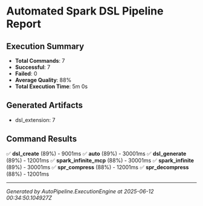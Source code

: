 # Automated Spark DSL Pipeline Report

## Execution Summary
- **Total Commands**: 7
- **Successful**: 7
- **Failed**: 0
- **Average Quality**: 88%
- **Total Execution Time**: 5m 0s

## Generated Artifacts
- dsl_extension: 7

## Command Results
✅ **dsl_create** (89%) - 9001ms
✅ **auto** (89%) - 30001ms
✅ **dsl_generate** (89%) - 12001ms
✅ **spark_infinite_mcp** (88%) - 30001ms
✅ **spark_infinite** (89%) - 30001ms
✅ **spr_compress** (88%) - 12001ms
✅ **spr_decompress** (88%) - 12001ms

---
*Generated by AutoPipeline.ExecutionEngine at 2025-06-12 00:34:50.104927Z*
